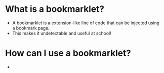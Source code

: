 # What is a bookmarklet?

  * A bookmarklet is a extension-like line of code that can be injected using a bookmark page.
   * This makes it undetectable and useful at school!
   
# How can I use a bookmarklet?

* 
